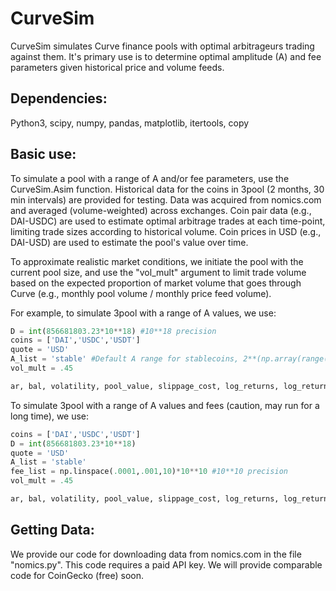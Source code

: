 # CurveSim

CurveSim simulates Curve finance pools with optimal arbitrageurs trading against them. It's primary use is to determine optimal amplitude (A) and fee parameters given historical price and volume feeds. 

## Dependencies:
Python3, scipy, numpy, pandas, matplotlib, itertools, copy

## Basic use:
To simulate a pool with a range of A and/or fee parameters, use the CurveSim.Asim function. Historical data for the coins in 3pool (2 months, 30 min intervals) are provided for testing. Data was acquired from nomics.com and averaged (volume-weighted) across exchanges. Coin pair data (e.g., DAI-USDC) are used to estimate optimal arbitrage trades at each time-point, limiting trade sizes according to historical volume. Coin prices in USD (e.g., DAI-USD) are used to estimate the pool's value over time.

To approximate realistic market conditions, we initiate the pool with the current pool size, and use the "vol_mult" argument to limit trade volume based on the expected proportion of market volume that goes through Curve (e.g., monthly pool volume / monthly price feed volume).

For example, to simulate 3pool with a range of A values, we use:

```python
D = int(856681803.23*10**18) #10**18 precision
coins = ['DAI','USDC','USDT']
quote = 'USD'
A_list = 'stable' #Default A range for stablecoins, 2**(np.array(range(11,25))/2)
vol_mult = .45

ar, bal, volatility, pool_value, slippage_cost, log_returns, log_returns_hold, err, mad = CurveSim5.Asim(D, coins, quote, A_list=A_list, vol_mult=vol_mult, plot=True)
```

To simulate 3pool with a range of A values and fees (caution, may run for a long time), we use:
```python
coins = ['DAI','USDC','USDT']
D = int(856681803.23*10**18)
quote = 'USD'
A_list = 'stable'
fee_list = np.linspace(.0001,.001,10)*10**10 #10**10 precision
vol_mult = .45

ar, bal, volatility, pool_value, slippage_cost, log_returns, log_returns_hold, err, mad = CurveSim5.Asim(D, coins, quote, A_list=A_list, fee_list=fee_list, vol_mult=vol_mult, plot=True)
```

## Getting Data:
We provide our code for downloading data from nomics.com in the file "nomics.py". This code requires a paid API key. We will provide comparable code for CoinGecko (free) soon.
